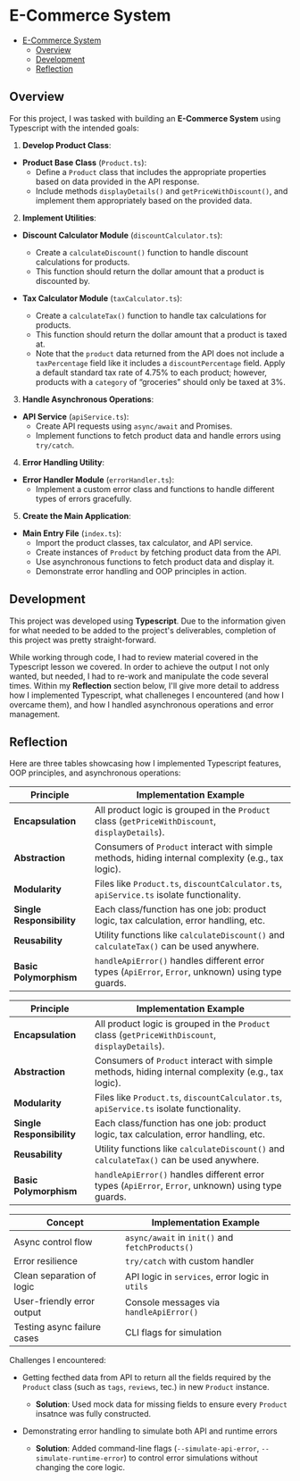 # E-Commerce System

- [E-Commerce System](#e-commerce-system)
  - [Overview](#overview)
  - [Development](#development)
  - [Reflection](#reflection)

## Overview

For this project, I was tasked with building an **E-Commerce System** using Typescript with the intended goals:

1. **Develop Product Class**:

- **Product Base Class** (`Product.ts`):
  - Define a `Product` class that includes the appropriate properties based on data provided in the API response.
  - Include methods `displayDetails()` and `getPriceWithDiscount()`, and implement them appropriately based on the provided data.

2. **Implement Utilities**:

- **Discount Calculator Module** (`discountCalculator.ts`):

  - Create a `calculateDiscount()` function to handle discount calculations for products.
  - This function should return the dollar amount that a product is discounted by.

- **Tax Calculator Module** (`taxCalculator.ts`):
  - Create a `calculateTax()` function to handle tax calculations for products.
  - This function should return the dollar amount that a product is taxed at.
  - Note that the `product` data returned from the API does not include a `taxPercentage` field like it includes a `discountPercentage` field. Apply a default standard tax rate of 4.75% to each product; however, products with a `category` of “groceries” should only be taxed at 3%.

3. **Handle Asynchronous Operations**:

- **API Service** (`apiService.ts`):
  - Create API requests using `async/await` and Promises.
  - Implement functions to fetch product data and handle errors using `try/catch`.

4. **Error Handling Utility**:

- **Error Handler Module** (`errorHandler.ts`):
  - Implement a custom error class and functions to handle different types of errors gracefully.

5. **Create the Main Application**:

- **Main Entry File** (`index.ts`):
  - Import the product classes, tax calculator, and API service.
  - Create instances of `Product` by fetching product data from the API.
  - Use asynchronous functions to fetch product data and display it.
  - Demonstrate error handling and OOP principles in action.

## Development

This project was developed using **Typescript**. Due to the information given for what needed to be added to the project's deliverables, completion of this project was pretty straight-forward.

While working through code, I had to review material covered in the Typescript lesson we covered. In order to achieve the output I not only wanted, but needed, I had to re-work and manipulate the code several times. Within my **Reflection** section below, I'll give more detail to address how I implemented Typescript, what challeneges I encountered (and how I overcame them), and how I handled asynchronous operations and error management.

## Reflection

Here are three tables showcasing how I implemented Typescript features, OOP principles, and asynchronous operations:

| Principle                 | Implementation Example                                                                             |
| ------------------------- | -------------------------------------------------------------------------------------------------- |
| **Encapsulation**         | All product logic is grouped in the `Product` class (`getPriceWithDiscount`, `displayDetails`).    |
| **Abstraction**           | Consumers of `Product` interact with simple methods, hiding internal complexity (e.g., tax logic). |
| **Modularity**            | Files like `Product.ts`, `discountCalculator.ts`, `apiService.ts` isolate functionality.           |
| **Single Responsibility** | Each class/function has one job: product logic, tax calculation, error handling, etc.              |
| **Reusability**           | Utility functions like `calculateDiscount()` and `calculateTax()` can be used anywhere.            |
| **Basic Polymorphism**    | `handleApiError()` handles different error types (`ApiError`, `Error`, unknown) using type guards. |

| Principle                 | Implementation Example                                                                             |
| ------------------------- | -------------------------------------------------------------------------------------------------- |
| **Encapsulation**         | All product logic is grouped in the `Product` class (`getPriceWithDiscount`, `displayDetails`).    |
| **Abstraction**           | Consumers of `Product` interact with simple methods, hiding internal complexity (e.g., tax logic). |
| **Modularity**            | Files like `Product.ts`, `discountCalculator.ts`, `apiService.ts` isolate functionality.           |
| **Single Responsibility** | Each class/function has one job: product logic, tax calculation, error handling, etc.              |
| **Reusability**           | Utility functions like `calculateDiscount()` and `calculateTax()` can be used anywhere.            |
| **Basic Polymorphism**    | `handleApiError()` handles different error types (`ApiError`, `Error`, unknown) using type guards. |

| Concept                     | Implementation Example                          |
| --------------------------- | ----------------------------------------------- |
| Async control flow          | `async/await` in `init()` and `fetchProducts()` |
| Error resilience            | `try/catch` with custom handler                 |
| Clean separation of logic   | API logic in `services`, error logic in `utils` |
| User-friendly error output  | Console messages via `handleApiError()`         |
| Testing async failure cases | CLI flags for simulation                        |

Challenges I encountered:

- Getting fecthed data from API to return all the fields required by the `Product` class (such as `tags`, `reviews`, tec.) in new `Product` instance.

  - **Solution**: Used mock data for missing fields to ensure every `Product` insatnce was fully constructed.

- Demonstrating error handling to simulate both API and runtime errors
  - **Solution**: Added command-line flags (`--simulate-api-error`, `--simulate-runtime-error`) to control error simulations without changing the core logic.

